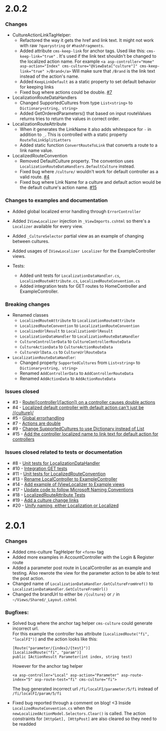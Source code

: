 # 2.0.2

### Changes
* CultureActionLinkTagHelper:
    - Refactored the way it gets the href and link text.
        It might not work with raw `?querystring` or `#hashFragments`.
    - Added attribute `cms-keep-link` for anchor tags. Used like this: `cms-keep-link="true"` . It's used if the link text shouldn't be changed to the localized action name.
        For example `<a asp-controller="Home" asp-action="Index" cms-culture="@ViewData["culture"]" cms-keep-link="true" >/Brand</a>` Will make sure that `/Brand` is the link text instead of the action's name.
    - Added `KeepLinkDefault` as a static property to set default behavior for keeping links 
    - Fixed bug where actions could be double. 
        [#7](../../issues/7)
* LocalizationRouteDataHandlers
    - Changed SupportedCultures from type `List<string>` to `Dictionary<string, string>`
    - Added GetOrderedParameters() that based on input routeValues returns tries to return the values in correct order.   
* LocalizationRouteAttribute
    - When it generates the LinkName it also adds whitespace for `-` in addition to `_`. 
        This is controlled with a static property `RouteToLinkSplitLetters` 
    - Added static function `ConvertRouteToLink` that converts a route to a link name value.
* LocalizedRouteConvention
    - Removed DefaultCulture property. The convention uses `LocalizationRouteDataHandlers.DefaultCulture` instead.
    - Fixed bug where `/culture/` wouldn't work for default controller as a valid route. 
        [#4]((../../issues/4)) 
    - Fixed bug where Link Name for a culture and default action would be the default culture's action name.
        [#15](../../issues/15)

### Changes to examples and documentation
* Added global localized error handling through `ErrorController`
* Added `IViewLocalizer` injection in `_ViewImports.cshtml` so there's a `Localizer` available for every view.
* Added `_CultureSelector` partial view as an example of changing between cultures. 
* Added usages of `IViewLocalizer Localizer` for the ExampleController views.


* Tests:
    - Added unit tests for `LocalizationDataHandler.cs`, `LocalizedRouteAttribute.cs`, `LocalizedRouteConvention.cs`
    - Added integration tests for GET routes to HomeController and ExampleController.

### Breaking changes
* Renamed classes
    - `LocalizedRouteAttribute` to `LocalizationRouteAttribute` 
    - `LocalizedRouteConvention` to `LocalizationRouteConvention`
    - `LocalizedUrlResult` to `LocalizationUrlResult`
    - `LocalizationDataHandler` to `LocalizationRouteDataHandler`
    - `CultureControllerData` to `CultureControllerRouteData`
    - `CultureActionData` to `CultureActionRouteData`
    - `CultureUrlData.cs` to `CultureUrlRouteData`
* `LocalizationRouteDataHandler`:
    - Changed property `SupportedCultures` from `List<string>` to `Dictionary<string, string>`
    - Renamed `AddControllerData` to `AddControllerRouteData`
    - Renamed `AddActionData` to `AddActionRouteData`

### Issues closed
* \#3   - [Route([controller]/[action]) on a controller causes double actions](../../issues/3)
* \#4   - [Localized default controller with default action can't just be /{culture}/](../../issues/4) 
* \#5   - [Global errorhandling](../../issues/5)
* \#7   - [Actions are double](../../issues/7)
* \#9   - [Change SupportedCultures to use Dictionary instead of List](../../issues/9)
* \#15  - [Add the controller localized name to link text for default action for controllers](../../issues/15)

### Issues closed related to tests or documentation
* \#8   - [Unit tests for LocalizationDataHandler](../../issues/8)
* \#10  - [Integration GET tests](../../issues/10)
* \#11  - [Unit tests for LocalizedRouteConvention](../../issues/11)
* \#13  - [Rename LocalController to ExampleController](../../issues/13)
* \#14  - [Add example of IViewLocalizer to Example views](../../issues/14)
* \#17  - [Update code to follow Microsoft Naming Conventions ](../../issues/17)
* \#18  - [LocalizedRouteAttribute Tests](../../issues/18)
* \#19  - [Add a culture change links](../../issues/19)
* \#20  - [Unify naming, either Localization or Localized ](../../issues/20)

# 2.0.1

### Changes

* Added cms-culture TagHelper for `<form>` tag 
* Added more examples in AccountController with the Login & Register route
* Added a parameter post route in LocalController as an example and testing.
    Also rewrote the view for the parameter action to be able to test the post action.
* Changed name of `LocalizationDataHandler.GetCultureFromHref()` to `LocalizationDataHandler.GetCultureFromUrl()`
* Changed the brandUrl to either be `/{culture}` or `/` in `~/Views/Shared/_Layout.cshtml`

### Bugfixes: 
*   Solved bug where the anchor tag helper `cms-culture` could generate incorrect url.    
    For this example the controller has attribute `[LocalizedRoute("fi", "localFI")]` 
    and the action looks like this: 
    ```
    [Route("parameter/{index}/{test}")]
    [LocalizedRoute("fi", "param")]
    public IActionResult Parameter(int index, string test)
    ```    
    However for the anchor tag helper 
    
    `<a asp-controller="Local" asp-action="Parameter" asp-route-index="5" asp-route-test="fi" cms-culture="fi">`
    
    The bug generated incorrect url `/fi/localFI/parameter/5/fi` instead of `/fi/localFI/param/5/fi`   
	    
* Fixed bug reported through a comment on blog! <3
    Inside `LocalizedRouteConvention.cs` when the `newLocalizedActionModel.Selectors.Clear()` is called.
    The action constraints for `[HttpGet], [HttpPost]` are also cleared so they need to be readded
		

